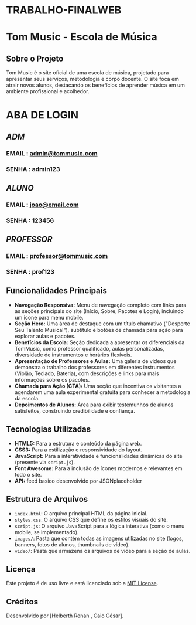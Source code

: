 # TRABALHO-FINALWEB
# Tom Music - Escola de Música

## Sobre o Projeto
Tom Music é o site oficial de uma escola de música, projetado para apresentar seus serviços, metodologia e corpo docente. O site foca em atrair novos alunos, destacando os benefícios de aprender música em um ambiente profissional e acolhedor.

# **ABA DE LOGIN**
## ***ADM***
### EMAIL : admin@tommusic.com
### SENHA : admin123
## ***ALUNO***
### EMAIL : joao@email.com
### SENHA : 123456 
## ***PROFESSOR***
### EMAIL : professor@tommusic.com
### SENHA : prof123 

## Funcionalidades Principais
- **Navegação Responsiva:** Menu de navegação completo com links para as seções principais do site (Início, Sobre, Pacotes e Login), incluindo um ícone para menu mobile.
- **Seção Hero:** Uma área de destaque com um título chamativo ("Desperte Seu Talento Musical"), subtítulo e botões de chamada para ação para explorar aulas e pacotes.
- **Benefícios da Escola:** Seção dedicada a apresentar os diferenciais da TomMusic, como professor qualificado, aulas personalizadas, diversidade de instrumentos e horários flexíveis.
- **Apresentação de Professores e Aulas:** Uma galeria de vídeos que demonstra o trabalho dos professores em diferentes instrumentos (Violão, Teclado, Bateria), com descrições e links para mais informações sobre os pacotes.
- **Chamada para Ação (CTA):** Uma seção que incentiva os visitantes a agendarem uma aula experimental gratuita para conhecer a metodologia da escola.
- **Depoimentos de Alunos:** Área para exibir testemunhos de alunos satisfeitos, construindo credibilidade e confiança.

## Tecnologias Utilizadas
- **HTML5:** Para a estrutura e conteúdo da página web.
- **CSS3:** Para a estilização e responsividade do layout.
- **JavaScript:** Para a interatividade e funcionalidades dinâmicas do site (presente via `script.js`).
- **Font Awesome:** Para a inclusão de ícones modernos e relevantes em todo o site.
- **API:** feed basico desenvolvido por JSONplaceholder 

## Estrutura de Arquivos
- `index.html`: O arquivo principal HTML da página inicial.
- `styles.css`: O arquivo CSS que define os estilos visuais do site.
- `script.js`: O arquivo JavaScript para a lógica interativa (como o menu mobile, se implementado).
- `images/`: Pasta que contém todas as imagens utilizadas no site (logos, banners, fotos de alunos, thumbnails de vídeo).
- `video/`: Pasta que armazena os arquivos de vídeo para a seção de aulas.

## Licença
Este projeto é de uso livre e está licenciado sob a [MIT License](https://opensource.org/licenses/MIT).

## Créditos
Desenvolvido por [Helberth Renan , Caio César].
